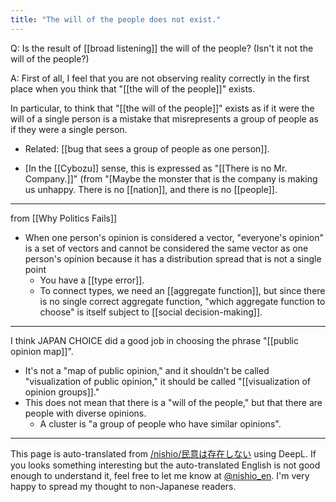 ```yaml
---
title: "The will of the people does not exist."
---
```


Q: Is the result of [[broad listening]] the will of the people? (Isn't it not the will of the people?)

A: First of all, I feel that you are not observing reality correctly in the first place when you think that "[[the will of the people]]" exists.

In particular, to think that "[[the will of the people]]" exists as if it were the will of a single person is a mistake that misrepresents a group of people as if they were a single person.
- Related: [[bug that sees a group of people as one person]].

- [In the [[Cybozu]] sense, this is expressed as "[[There is no Mr. Company.]]" (from "[Maybe the monster that is the company is making us unhappy. There is no [[nation]], and there is no [[people]].

---

from  [[Why Politics Fails]]
- When one person's opinion is considered a vector, "everyone's opinion" is a set of vectors and cannot be considered the same vector as one person's opinion because it has a distribution spread that is not a single point
    - You have a [[type error]].
    - To connect types, we need an [[aggregate function]], but since there is no single correct aggregate function, "which aggregate function to choose" is itself subject to [[social decision-making]].

---

I think JAPAN CHOICE did a good job in choosing the phrase "[[public opinion map]]".
- It's not a "map of public opinion," and it shouldn't be called "visualization of public opinion," it should be called "[[visualization of opinion groups]]."
- This does not mean that there is a "will of the people," but that there are people with diverse opinions.
    - A cluster is "a group of people who have similar opinions".


---
This page is auto-translated from [/nishio/民意は存在しない](https://scrapbox.io/nishio/民意は存在しない) using DeepL. If you looks something interesting but the auto-translated English is not good enough to understand it, feel free to let me know at [@nishio_en](https://twitter.com/nishio_en). I'm very happy to spread my thought to non-Japanese readers.
